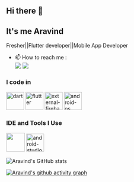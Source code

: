 ## Hi there 👋
##  It's me Aravind

Fresher||Flutter developer||Mobile App Developer
                                              

- 📫 How to reach me :
<br />  [<img src="https://img.shields.io/badge/LinkedIn-0077B5?style=for-the-badge&logo=linkedin&logoColor=white" />](https://www.linkedin.com/in/aravind-r-flutter-developer)
[<img src="https://img.shields.io/badge/Gmail-0077B5?style=for-the-badge&logo=Gmail&logoColor=red" />](https://img.shields.io/badge/Gmail.com/aravindr330@gmail.com?style=for-the-badge&logo=gmail&logoColor=red)



### I code in
<img width="48" height="48" src="https://img.icons8.com/color/48/dart.png" alt="dart"/> <img width="48" height="48" src="https://img.icons8.com/fluency/48/flutter.png" alt="flutter"/>
<img width="48" height="48" src="https://img.icons8.com/external-tal-revivo-color-tal-revivo/48/external-firebase-a-googles-mobile-platform-that-helps-you-quickly-develop-high-quality-apps-logo-color-tal-revivo.png" alt="external-firebase-a-googles-mobile-platform-that-helps-you-quickly-develop-high-quality-apps-logo-color-tal-revivo"/> <img width="48" height="48" src="https://img.icons8.com/color/48/android-os.png" alt="android-os"/>

### IDE and Tools I Use
<img height="50" width="50" src="https://img.icons8.com/color/48/000000/visual-studio-code-2019.png"/> <img width="48" height="48" src="https://img.icons8.com/color/48/android-studio--v3.png" alt="android-studio--v3"/>




![Aravind's GitHub stats](https://github-readme-stats.vercel.app/api?username=aravind56&theme=dark&show_icons=true&&hide=issues,contribs)



[![Aravind's github activity graph](https://github-readme-activity-graph.vercel.app/graph?username=aravind56&bg_color=000000&color=ffffff&line=51f565&point=ffffff&area=true&hide_border=true)](https://github.com/aravind56/github-readme-activity-graph)
